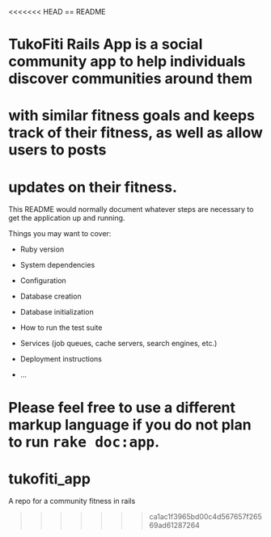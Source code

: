 <<<<<<< HEAD
== README

# TukoFiti Rails App is a social community app to help individuals discover communities around them
# with similar fitness goals and keeps track of their fitness, as well as allow users to posts 
# updates on their fitness.

This README would normally document whatever steps are necessary to get the
application up and running.

Things you may want to cover:

* Ruby version

* System dependencies

* Configuration

* Database creation

* Database initialization

* How to run the test suite

* Services (job queues, cache servers, search engines, etc.)

* Deployment instructions

* ...


Please feel free to use a different markup language if you do not plan to run
<tt>rake doc:app</tt>.
=======
# tukofiti_app
A repo for a community fitness in rails
>>>>>>> ca1ac1f3965bd00c4d567657f26569ad61287264
